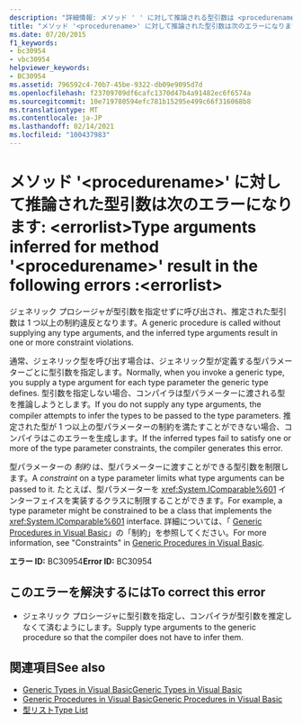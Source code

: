 ```yaml
---
description: "詳細情報: メソッド ' ' に対して推論される型引数は <procedurename> 、次のエラーになります。<errorlist>"
title: "メソッド '<procedurename>' に対して推論された型引数は次のエラーになります: <errorlist>"
ms.date: 07/20/2015
f1_keywords:
- bc30954
- vbc30954
helpviewer_keywords:
- BC30954
ms.assetid: 796592c4-70b7-45be-9322-db09e9095d7d
ms.openlocfilehash: f23709709df6cafc1370d47b4a91482ec6f6574a
ms.sourcegitcommit: 10e719780594efc781b15295e499c66f316068b8
ms.translationtype: MT
ms.contentlocale: ja-JP
ms.lasthandoff: 02/14/2021
ms.locfileid: "100437983"
---
```

# <a name="type-arguments-inferred-for-method-procedurename-result-in-the-following-errors-errorlist"></a><span data-ttu-id="9aeec-103">メソッド '\<procedurename>' に対して推論された型引数は次のエラーになります: \<errorlist></span><span class="sxs-lookup"><span data-stu-id="9aeec-103">Type arguments inferred for method '\<procedurename>' result in the following errors :\<errorlist></span></span>

<span data-ttu-id="9aeec-104">ジェネリック プロシージャが型引数を指定せずに呼び出され、推定された型引数は 1 つ以上の制約違反となります。</span><span class="sxs-lookup"><span data-stu-id="9aeec-104">A generic procedure is called without supplying any type arguments, and the inferred type arguments result in one or more constraint violations.</span></span>  
  
 <span data-ttu-id="9aeec-105">通常、ジェネリック型を呼び出す場合は、ジェネリック型が定義する型パラメーターごとに型引数を指定します。</span><span class="sxs-lookup"><span data-stu-id="9aeec-105">Normally, when you invoke a generic type, you supply a type argument for each type parameter the generic type defines.</span></span> <span data-ttu-id="9aeec-106">型引数を指定しない場合、コンパイラは型パラメーターに渡される型を推論しようとします。</span><span class="sxs-lookup"><span data-stu-id="9aeec-106">If you do not supply any type arguments, the compiler attempts to infer the types to be passed to the type parameters.</span></span> <span data-ttu-id="9aeec-107">推定された型が 1 つ以上の型パラメーターの制約を満たすことができない場合、コンパイラはこのエラーを生成します。</span><span class="sxs-lookup"><span data-stu-id="9aeec-107">If the inferred types fail to satisfy one or more of the type parameter constraints, the compiler generates this error.</span></span>  
  
 <span data-ttu-id="9aeec-108">型パラメーターの *制約* は、型パラメーターに渡すことができる型引数を制限します。</span><span class="sxs-lookup"><span data-stu-id="9aeec-108">A *constraint* on a type parameter limits what type arguments can be passed to it.</span></span> <span data-ttu-id="9aeec-109">たとえば、型パラメーターを <xref:System.IComparable%601> インターフェイスを実装するクラスに制限することができます。</span><span class="sxs-lookup"><span data-stu-id="9aeec-109">For example, a type parameter might be constrained to be a class that implements the <xref:System.IComparable%601> interface.</span></span> <span data-ttu-id="9aeec-110">詳細については、「 [Generic Procedures in Visual Basic](../programming-guide/language-features/data-types/generic-procedures.md)」の「制約」を参照してください。</span><span class="sxs-lookup"><span data-stu-id="9aeec-110">For more information, see "Constraints" in [Generic Procedures in Visual Basic](../programming-guide/language-features/data-types/generic-procedures.md).</span></span>  
  
 <span data-ttu-id="9aeec-111">**エラー ID:** BC30954</span><span class="sxs-lookup"><span data-stu-id="9aeec-111">**Error ID:** BC30954</span></span>  
  
## <a name="to-correct-this-error"></a><span data-ttu-id="9aeec-112">このエラーを解決するには</span><span class="sxs-lookup"><span data-stu-id="9aeec-112">To correct this error</span></span>  
  
- <span data-ttu-id="9aeec-113">ジェネリック プロシージャに型引数を指定し、コンパイラが型引数を推定しなくて済むようにします。</span><span class="sxs-lookup"><span data-stu-id="9aeec-113">Supply type arguments to the generic procedure so that the compiler does not have to infer them.</span></span>  
  
## <a name="see-also"></a><span data-ttu-id="9aeec-114">関連項目</span><span class="sxs-lookup"><span data-stu-id="9aeec-114">See also</span></span>

- [<span data-ttu-id="9aeec-115">Generic Types in Visual Basic</span><span class="sxs-lookup"><span data-stu-id="9aeec-115">Generic Types in Visual Basic</span></span>](../programming-guide/language-features/data-types/generic-types.md)
- [<span data-ttu-id="9aeec-116">Generic Procedures in Visual Basic</span><span class="sxs-lookup"><span data-stu-id="9aeec-116">Generic Procedures in Visual Basic</span></span>](../programming-guide/language-features/data-types/generic-procedures.md)
- [<span data-ttu-id="9aeec-117">型リスト</span><span class="sxs-lookup"><span data-stu-id="9aeec-117">Type List</span></span>](../language-reference/statements/type-list.md)
